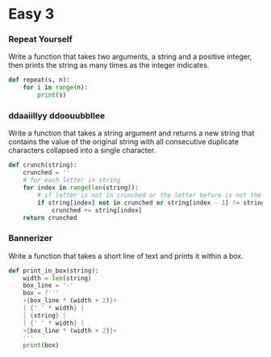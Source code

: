 # Easy 3

### Repeat Yourself

Write a function that takes two arguments, a string and a positive integer, then prints the string as many times as the integer indicates.

```python
def repeat(s, n):
    for i in range(n):
        print(s)
```

### ddaaiillyy ddoouubbllee

Write a function that takes a string argument and returns a new string that contains the value of the original string with all consecutive duplicate characters collapsed into a single character.

```python
def crunch(string):
    crunched = ''
    # for each letter in string
    for index in range(len(string)):
        # if letter is not in crunched or the letter before is not the same
        if string[index] not in crunched or string[index - 1] != string[index]:
            crunched += string[index]
    return crunched
```

### Bannerizer

Write a function that takes a short line of text and prints it within a box.

```python
def print_in_box(string):
    width = len(string)
    box_line = '-'
    box = f'''
    +{box_line * (width + 2)}+
    | {' ' * width} |
    | {string} |
    | {' ' * width} |
    +{box_line * (width + 2)}+
    '''
    print(box)
```

